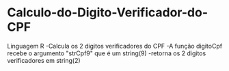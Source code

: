 # Calculo-do-Digito-Verificador-do-CPF
Linguagem R
-Calcula os 2 digitos verificadores do CPF
-A função digitoCpf recebe o argumento "strCpf9" que é um string(9)
-retorna os 2 digitos verificadores em string(2)
